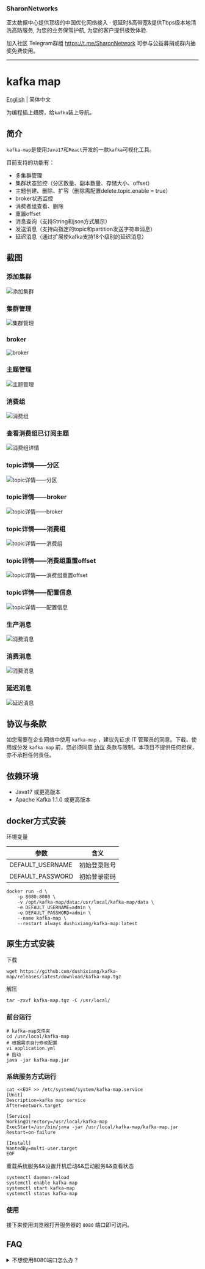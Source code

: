 ### SharonNetworks

亚太数据中心提供顶级的中国优化网络接入 · 低延时&高带宽&提供Tbps级本地清洗高防服务, 为您的业务保驾护航, 为您的客户提供极致体验.

加入社区 Telegram群组 https://t.me/SharonNetwork 可参与公益募捐或群内抽奖免费使用。

---

# kafka map

[English](./README.md) | 简体中文

为编程插上翅膀，给`kafka`装上导航。

## 简介

`kafka-map`是使用`Java17`和`React`开发的一款`kafka`可视化工具。

目前支持的功能有：

- 多集群管理
- 集群状态监控（分区数量、副本数量、存储大小、offset）
- 主题创建、删除、扩容（删除需配置delete.topic.enable = true）
- broker状态监控
- 消费者组查看、删除
- 重置offset
- 消息查询（支持String和json方式展示）
- 发送消息（支持向指定的topic和partition发送字符串消息）
- 延迟消息（通过扩展使kafka支持18个级别的延迟消息）

## 截图

### 添加集群

![添加集群](./screenshot/import-cluster.png)

### 集群管理

![集群管理](./screenshot/clusters.png)

### broker

![broker](./screenshot/brokers.png)

### 主题管理

![主题管理](./screenshot/topics.png)

### 消费组

![消费组](./screenshot/consumers.png)

### 查看消费组已订阅主题

![消费组详情](./screenshot/consumer-subscription.png)

### topic详情——分区

![topic详情——分区](./screenshot/topic-info-partition.png)

### topic详情——broker

![topic详情——broker](./screenshot/topic-info-broker.png)

### topic详情——消费组

![topic详情——消费组](./screenshot/topic-info-consumer.png)

### topic详情——消费组重置offset

![topic详情——消费组重置offset](./screenshot/topic-info-consumer-reset-offset.png)

### topic详情——配置信息

![topic详情——配置信息](./screenshot/topic-info-config.png)

### 生产消息

![消费消息](./screenshot/producer-message.png)

### 消费消息

![消费消息](./screenshot/consumer-message.png)

### 延迟消息

![延迟消息](./screenshot/delay-message.png)

## 协议与条款

如您需要在企业网络中使用 `kafka-map` ，建议先征求 IT 管理员的同意。下载、使用或分发 `kafka-map` 前，您必须同意 [协议](./LICENSE) 条款与限制。本项目不提供任何担保，亦不承担任何责任。

## 依赖环境

- Java17 或更高版本
- Apache Kafka 1.1.0 或更高版本

## docker方式安装

环境变量

| 参数  | 含义  |
|---|---|
| DEFAULT_USERNAME |  初始登录账号 |
| DEFAULT_PASSWORD |  初始登录密码 |

```shell
docker run -d \
    -p 8080:8080 \
    -v /opt/kafka-map/data:/usr/local/kafka-map/data \
    -e DEFAULT_USERNAME=admin \
    -e DEFAULT_PASSWORD=admin \
    --name kafka-map \
    --restart always dushixiang/kafka-map:latest
```

## 原生方式安装

下载
```shell
wget https://github.com/dushixiang/kafka-map/releases/latest/download/kafka-map.tgz
```

解压
```shell
tar -zxvf kafka-map.tgz -C /usr/local/
```

### 前台运行
```shell
# kafka-map文件夹
cd /usr/local/kafka-map
# 根据需求自行修改配置
vi application.yml
# 启动
java -jar kafka-map.jar 
```

### 系统服务方式运行

```shell
cat <<EOF >> /etc/systemd/system/kafka-map.service
[Unit]
Description=kafka map service
After=network.target

[Service]
WorkingDirectory=/usr/local/kafka-map
ExecStart=/usr/bin/java -jar /usr/local/kafka-map/kafka-map.jar
Restart=on-failure

[Install]
WantedBy=multi-user.target
EOF
```

重载系统服务&&设置开机启动&&启动服务&&查看状态

```shell
systemctl daemon-reload
systemctl enable kafka-map
systemctl start kafka-map
systemctl status kafka-map
```

### 使用

接下来使用浏览器打开服务器的 `8080` 端口即可访问。

## FAQ

<details>
    <summary>不想使用8080端口怎么办？</summary>

在启动命令上增加 `--server.port=1234` 即可修改端口为 `1234`。

```shell
# 示例
java -jar kafka-map.jar --server.port=1234
```
</details>
